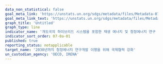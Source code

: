 ```yaml
---
data_non_statistical: false
goal_meta_link: 'https://unstats.un.org/sdgs/metadata/files/Metadata-07-0a-01.pdf'
goal_meta_link_text: 'https://unstats.un.org/sdgs/metadata/files/Metadata-07-0a-01.pdf'
graph_title: 'Untitled'
graph_type: line
indicator_name: '개도국의 하이브리드 시스템을 포함한 재생 에너지 및 청정에너지 연구 개발과 재생에너지생산을 지원하는 국제 자금 흐름'
indicator_sort_order: 07-0a-01
published: true
reporting_status: notapplicable
target_name: '2030년까지 청정에너지 연구개발 이행을 위해 국제협력 강화'
un_custodian_agency: 'OECD, IRENA'
---
```

